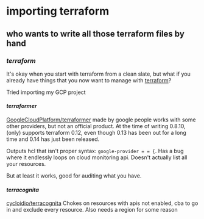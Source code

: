 # importing terraform

## who wants to write all those terraform files by hand

### _terraform_

It's okay when you start with terraform from a clean slate,
but what if you already have things that you now want to manage
with [terraform](https://www.terraform.io/)?

Tried importing my GCP project

#### _terraformer_

[GoogleCloudPlatform/terraformer](https://github.com/GoogleCloudPlatform/terraformer)
made by google people works with some other providers,
but not an official product.
At the time of writing 0.8.10, (only) supports terraform 0.12,
even though 0.13 has been out for a long time and 0.14 has just been released.

Outputs hcl that isn't proper syntax: `google-provider = = {`.
Has a bug where it endlessly loops on cloud monitoring api.
Doesn't actually list all your resources.

But at least it works, good for auditing what you have.

#### _terracognita_

[cycloidio/terracognita](https://github.com/cycloidio/terracognita)
Chokes on resources with apis not enabled,
cba to go in and exclude every resource.
Also needs a region for some reason
